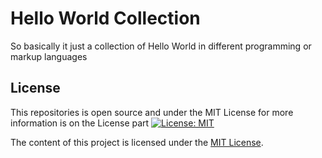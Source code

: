# Hello World Collection
So basically it just a collection of Hello World in different programming or markup languages

## License
This repositories is open source and under the MIT License for more information is on the License part
[![License: MIT](https://img.shields.io/badge/License-MIT-yellow.svg)](https://opensource.org/licenses/MIT)

The content of this project is licensed under the [MIT License](LICENSE).
